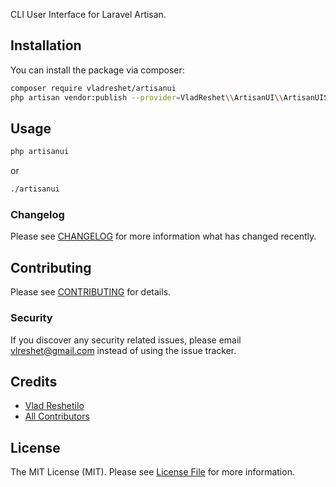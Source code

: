 CLI User Interface for Laravel Artisan.

## Installation

You can install the package via composer:

```bash
composer require vladreshet/artisanui
php artisan vendor:publish --provider=VladReshet\\ArtisanUI\\ArtisanUIServiceProvider
```

## Usage

``` bash
php artisanui
```
or
``` bash
./artisanui
```

### Changelog

Please see [CHANGELOG](CHANGELOG.md) for more information what has changed recently.

## Contributing

Please see [CONTRIBUTING](CONTRIBUTING.md) for details.

### Security

If you discover any security related issues, please email vlreshet@gmail.com instead of using the issue tracker.

## Credits

- [Vlad Reshetilo](https://github.com/vladreshet)
- [All Contributors](../../contributors)

## License

The MIT License (MIT). Please see [License File](LICENSE.md) for more information.